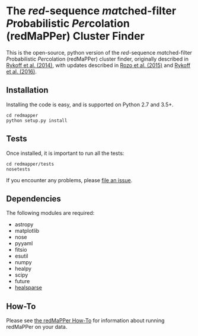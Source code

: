 The *red*-sequence *ma*tched-filter *P*robabilistic *Per*colation (redMaPPer)
Cluster Finder
=========

This is the open-source, python version of the *red*-sequence *ma*tched-filter
*P*robabilistic *Per*colation (redMaPPer) cluster finder, originally described
in [Rykoff et al. (2014)](http://adsabs.harvard.edu/abs/2014ApJ...785..104R),
with updates described in [Rozo et
al. (2015)](http://adsabs.harvard.edu/abs/2015MNRAS.453...38R) and [Rykoff et
al. (2016)](http://adsabs.harvard.edu/abs/2016ApJS..224....1R).

Installation
------------

Installing the code is easy, and is supported on Python 2.7 and 3.5+.

```
cd redmapper
python setup.py install
```

Tests
-----
Once installed, it is important to run all the tests:

```
cd redmapper/tests
nosetests
```

If you encounter any problems, please [file an
issue](https://github.com/erykoff/redmapper/issues).

Dependencies
------------
The following modules are required:
* astropy
* matplotlib
* nose
* pyyaml
* fitsio
* esutil
* numpy
* healpy
* scipy
* future
* [healsparse](https://github.com/lsstdesc/healsparse)

How-To
------
Please see [the redMaPPer How-To](how-to/README.md) for information about
running redMaPPer on your data.
